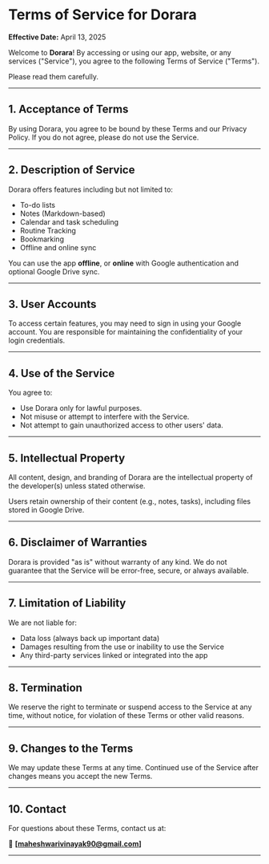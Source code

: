 # Terms of Service for Dorara

**Effective Date:** April 13, 2025

Welcome to **Dorara**! By accessing or using our app, website, or any services ("Service"), you agree to the following Terms of Service ("Terms").

Please read them carefully.

---

## 1. Acceptance of Terms

By using Dorara, you agree to be bound by these Terms and our Privacy Policy. If you do not agree, please do not use the Service.

---

## 2. Description of Service

Dorara offers features including but not limited to:
- To-do lists
- Notes (Markdown-based)
- Calendar and task scheduling
- Routine Tracking
- Bookmarking
- Offline and online sync


You can use the app **offline**, or **online** with Google authentication and optional Google Drive sync.

---

## 3. User Accounts

To access certain features, you may need to sign in using your Google account. You are responsible for maintaining the confidentiality of your login credentials.

---

## 4. Use of the Service

You agree to:
- Use Dorara only for lawful purposes.
- Not misuse or attempt to interfere with the Service.
- Not attempt to gain unauthorized access to other users' data.

---

## 5. Intellectual Property

All content, design, and branding of Dorara are the intellectual property of the developer(s) unless stated otherwise.

Users retain ownership of their content (e.g., notes, tasks), including files stored in Google Drive.

---

## 6. Disclaimer of Warranties

Dorara is provided "as is" without warranty of any kind. We do not guarantee that the Service will be error-free, secure, or always available.

---

## 7. Limitation of Liability

We are not liable for:
- Data loss (always back up important data)
- Damages resulting from the use or inability to use the Service
- Any third-party services linked or integrated into the app

---

## 8. Termination

We reserve the right to terminate or suspend access to the Service at any time, without notice, for violation of these Terms or other valid reasons.

---

## 9. Changes to the Terms

We may update these Terms at any time. Continued use of the Service after changes means you accept the new Terms.

---

## 10. Contact

For questions about these Terms, contact us at:

📧 **[maheshwarivinayak90@gmail.com]**

---

